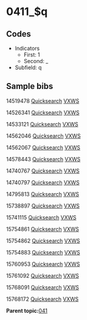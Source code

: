 # 0411\_$q

## Codes

-   Indicators
    -   First: 1
    -   Second: \_
-   Subfield: q

## Sample bibs

14519478 [Quicksearch](https://search.library.yale.edu/catalog/14519478) [VXWS](http://prodorbis.library.yale.edu:7014/vxws/GetHoldingsService?bibId=14519478)

14526341 [Quicksearch](https://search.library.yale.edu/catalog/14526341) [VXWS](http://prodorbis.library.yale.edu:7014/vxws/GetHoldingsService?bibId=14526341)

14533121 [Quicksearch](https://search.library.yale.edu/catalog/14533121) [VXWS](http://prodorbis.library.yale.edu:7014/vxws/GetHoldingsService?bibId=14533121)

14562046 [Quicksearch](https://search.library.yale.edu/catalog/14562046) [VXWS](http://prodorbis.library.yale.edu:7014/vxws/GetHoldingsService?bibId=14562046)

14562067 [Quicksearch](https://search.library.yale.edu/catalog/14562067) [VXWS](http://prodorbis.library.yale.edu:7014/vxws/GetHoldingsService?bibId=14562067)

14578443 [Quicksearch](https://search.library.yale.edu/catalog/14578443) [VXWS](http://prodorbis.library.yale.edu:7014/vxws/GetHoldingsService?bibId=14578443)

14740767 [Quicksearch](https://search.library.yale.edu/catalog/14740767) [VXWS](http://prodorbis.library.yale.edu:7014/vxws/GetHoldingsService?bibId=14740767)

14740797 [Quicksearch](https://search.library.yale.edu/catalog/14740797) [VXWS](http://prodorbis.library.yale.edu:7014/vxws/GetHoldingsService?bibId=14740797)

14795813 [Quicksearch](https://search.library.yale.edu/catalog/14795813) [VXWS](http://prodorbis.library.yale.edu:7014/vxws/GetHoldingsService?bibId=14795813)

15738897 [Quicksearch](https://search.library.yale.edu/catalog/15738897) [VXWS](http://prodorbis.library.yale.edu:7014/vxws/GetHoldingsService?bibId=15738897)

15741115 [Quicksearch](https://search.library.yale.edu/catalog/15741115) [VXWS](http://prodorbis.library.yale.edu:7014/vxws/GetHoldingsService?bibId=15741115)

15754861 [Quicksearch](https://search.library.yale.edu/catalog/15754861) [VXWS](http://prodorbis.library.yale.edu:7014/vxws/GetHoldingsService?bibId=15754861)

15754862 [Quicksearch](https://search.library.yale.edu/catalog/15754862) [VXWS](http://prodorbis.library.yale.edu:7014/vxws/GetHoldingsService?bibId=15754862)

15754883 [Quicksearch](https://search.library.yale.edu/catalog/15754883) [VXWS](http://prodorbis.library.yale.edu:7014/vxws/GetHoldingsService?bibId=15754883)

15760953 [Quicksearch](https://search.library.yale.edu/catalog/15760953) [VXWS](http://prodorbis.library.yale.edu:7014/vxws/GetHoldingsService?bibId=15760953)

15761092 [Quicksearch](https://search.library.yale.edu/catalog/15761092) [VXWS](http://prodorbis.library.yale.edu:7014/vxws/GetHoldingsService?bibId=15761092)

15768091 [Quicksearch](https://search.library.yale.edu/catalog/15768091) [VXWS](http://prodorbis.library.yale.edu:7014/vxws/GetHoldingsService?bibId=15768091)

15768172 [Quicksearch](https://search.library.yale.edu/catalog/15768172) [VXWS](http://prodorbis.library.yale.edu:7014/vxws/GetHoldingsService?bibId=15768172)

**Parent topic:**[041](../../tags/041/041.md)

